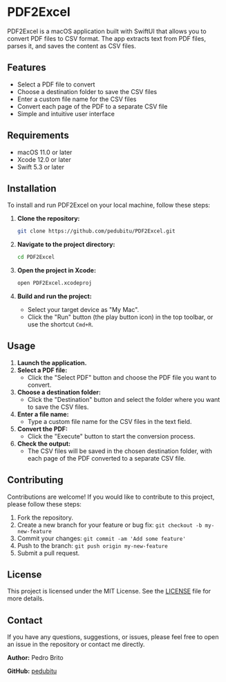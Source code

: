 # PDF2Excel

PDF2Excel is a macOS application built with SwiftUI that allows you to convert PDF files to CSV format. The app extracts text from PDF files, parses it, and saves the content as CSV files.

## Features

- Select a PDF file to convert
- Choose a destination folder to save the CSV files
- Enter a custom file name for the CSV files
- Convert each page of the PDF to a separate CSV file
- Simple and intuitive user interface

## Requirements

- macOS 11.0 or later
- Xcode 12.0 or later
- Swift 5.3 or later

## Installation

To install and run PDF2Excel on your local machine, follow these steps:

1. **Clone the repository:**

    ```bash
    git clone https://github.com/pedubitu/PDF2Excel.git
    ```

2. **Navigate to the project directory:**

    ```bash
    cd PDF2Excel
    ```

3. **Open the project in Xcode:**

    ```bash
    open PDF2Excel.xcodeproj
    ```

4. **Build and run the project:**

    - Select your target device as "My Mac".
    - Click the "Run" button (the play button icon) in the top toolbar, or use the shortcut `Cmd+R`.

## Usage

1. **Launch the application.**
2. **Select a PDF file:**
    - Click the "Select PDF" button and choose the PDF file you want to convert.
3. **Choose a destination folder:**
    - Click the "Destination" button and select the folder where you want to save the CSV files.
4. **Enter a file name:**
    - Type a custom file name for the CSV files in the text field.
5. **Convert the PDF:**
    - Click the "Execute" button to start the conversion process.
6. **Check the output:**
    - The CSV files will be saved in the chosen destination folder, with each page of the PDF converted to a separate CSV file.

## Contributing

Contributions are welcome! If you would like to contribute to this project, please follow these steps:

1. Fork the repository.
2. Create a new branch for your feature or bug fix: `git checkout -b my-new-feature`
3. Commit your changes: `git commit -am 'Add some feature'`
4. Push to the branch: `git push origin my-new-feature`
5. Submit a pull request.

## License

This project is licensed under the MIT License. See the [LICENSE](LICENSE) file for more details.

## Contact

If you have any questions, suggestions, or issues, please feel free to open an issue in the repository or contact me directly.

**Author:** Pedro Brito

**GitHub:** [pedubitu](https://github.com/pedubitu)
